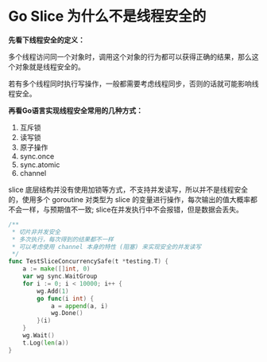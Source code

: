 # Go Slice 为什么不是线程安全的

**先看下线程安全的定义：**

多个线程访问同一个对象时，调用这个对象的行为都可以获得正确的结果，那么这个对象就是线程安全的。

若有多个线程同时执行写操作，一般都需要考虑线程同步，否则的话就可能影响线程安全。

**再看Go语言实现线程安全常用的几种方式：**

1. 互斥锁
2. 读写锁
3. 原子操作
4. sync.once
5. sync.atomic
6. channel

slice 底层结构并没有使用加锁等方式，不支持并发读写，所以并不是线程安全的，使用多个 goroutine 对类型为 slice 的变量进行操作，每次输出的值大概率都不会一样，与预期值不一致; slice在并发执行中不会报错，但是数据会丢失。

```go
/**
 * 切片非并发安全
 * 多次执行，每次得到的结果都不一样
 * 可以考虑使用 channel 本身的特性 (阻塞) 来实现安全的并发读写
 */
func TestSliceConcurrencySafe(t *testing.T) {
	a := make([]int, 0)
	var wg sync.WaitGroup
	for i := 0; i < 10000; i++ {
		wg.Add(1)
		go func(i int) {
			a = append(a, i)
			wg.Done()
		}(i)
	}
	wg.Wait()
	t.Log(len(a))
}
```